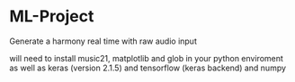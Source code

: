 # ML-Project
Generate a harmony real time with raw audio input

will need to install music21, matplotlib and glob in your python enviroment
as well as keras (version 2.1.5) and tensorflow (keras backend) and numpy
